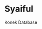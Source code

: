 # Syaiful
Konek Database
<?php

$server = "localhost";
$user = "root";
$password = "kopi";
$nama_database = "pendaftaran_siswa";

$db = mysqli_connect($server, $user, $password, $nama_database);

if( !$db ){
    die("Gagal terhubung dengan database: " . mysqli_connect_error());
}

?>
